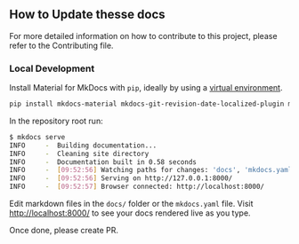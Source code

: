 

## How to Update thesse docs

For more detailed information on how to contribute to this project, please refer to the Contributing file.


### Local Development

Install Material for MkDocs with `pip`, ideally by using a [virtual environment](https://realpython.com/what-is-pip/#using-pip-in-a-python-virtual-environment).

```bash
pip install mkdocs-material mkdocs-git-revision-date-localized-plugin mkdocs-awesome-pages-plugin
```

In the repository root run:
```bash
$ mkdocs serve
INFO     -  Building documentation...
INFO     -  Cleaning site directory
INFO     -  Documentation built in 0.58 seconds
INFO     -  [09:52:56] Watching paths for changes: 'docs', 'mkdocs.yaml'
INFO     -  [09:52:56] Serving on http://127.0.0.1:8000/
INFO     -  [09:52:57] Browser connected: http://localhost:8000/
```
Edit markdown files in the `docs/` folder or the `mkdocs.yaml` file.
Visit [http://localhost:8000/](http://localhost:8000/) to see your docs rendered live as you type.

Once done, please create PR.
